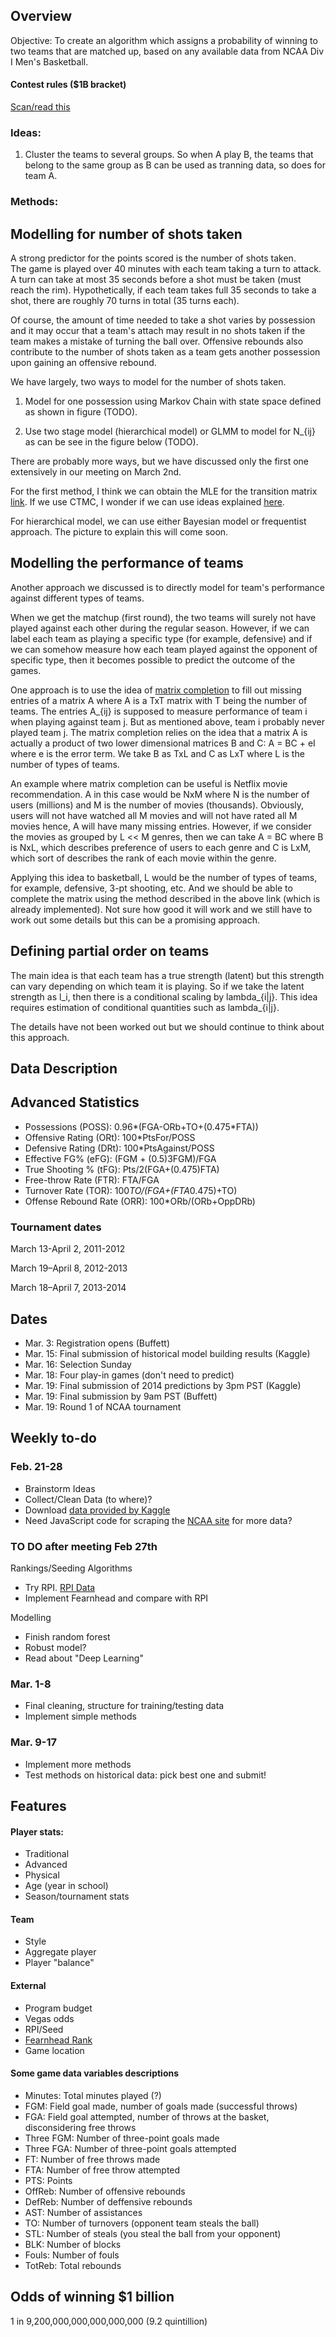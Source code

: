 
Overview
--------
Objective: To create an algorithm which assigns a probability of winning to two teams that are matched up, based on any available data from NCAA Div I Men's Basketball.

#### Contest rules ($1B bracket)
[Scan/read this](http://www.quickenloansbracket.com/rules/rules.html)

### Ideas:

1. Cluster the teams to several groups. So when A play B, the teams that belong to the same group as B can be used as tranning data, so does for team A.

### Methods:

Modelling for number of shots taken
---

A strong predictor for the points scored is the number of shots taken.  
The game is played over 40 minutes with each team taking a turn to attack. A turn can take
at most 35 seconds before a shot must be taken (must reach the rim). Hypothetically, if each 
team takes full 35 seconds to take a shot, there are roughly 70 turns in total (35 turns each).

Of course, the amount of time needed to take a shot varies by possession and it may occur that
a team's attach may result in no shots taken if the team makes a mistake of turning the ball over.
Offensive rebounds also contribute to the number of shots taken as a team gets another possession 
upon gaining an offensive rebound.

We have largely, two ways to model for the number of shots taken.

1. Model for one possession using Markov Chain with state space defined as shown in figure (TODO).

2. Use two stage model (hierarchical model) or GLMM to model for N_{ij} as can be see in the figure below (TODO).

There are probably more ways, but we have discussed only the first one extensively in our meeting on March 2nd.

For the first method, I think we can obtain the MLE for the transition matrix [link](http://www.stat.cmu.edu/~cshalizi/462/lectures/06/markov-mle.pdf).
If we use CTMC, I wonder if we can use ideas explained [here](http://www.stat.ubc.ca/~bouchard/courses/stat547-sp2013-14/lecture/2014/02/05/lecture10.html).

For hierarchical model, we can use either Bayesian model or frequentist approach. The picture to explain this will come soon.

Modelling the performance of teams 
---

Another approach we discussed is to directly model for team's performance against different types of teams.

When we get the matchup (first round), the two teams will surely not have played against each other during the 
regular season. However, if we can label each team as playing a specific type (for example, defensive) and if
we can somehow measure how each team played against the opponent of specific type, then it becomes possible 
to predict the outcome of the games.

One approach is to use the idea of [matrix completion](http://jmlr.org/papers/volume11/mazumder10a/mazumder10a.pdf)
to fill out missing entries of a matrix A where A is a TxT matrix with T being the number of teams. 
The entries A_{ij} is supposed to measure performance of team i when playing against team j. But as mentioned above,
team i probably never played team j. The matrix completion relies on the idea that a matrix A is actually 
a product of two lower dimensional matrices B and C: A = BC + eI where e is the error term. 
We take B as TxL and C as LxT where L is the number of types of teams. 

An example where matrix completion can be useful is Netflix movie recommendation. A in this case would be
NxM where N is the number of users (millions) and M is the number of movies (thousands). Obviously, 
users will not have watched all M movies and will not have rated all M movies hence, A will have many missing
entries. However, if we consider the movies as grouped by L << M genres, then we can take A = BC where
B is NxL, which describes preference of users to each genre and C is LxM, which sort of describes
the rank of each movie within the genre.

Applying this idea to basketball, L would be the number of types of teams, for example, defensive, 3-pt shooting, etc.
And we should be able to complete the matrix using the method described in the above link (which is already implemented).
Not sure how good it will work and we still have to work out some details but this can be a promising approach.

Defining partial order on teams
---

The main idea is that each team has a true strength (latent) but this strength can vary depending 
on which team it is playing. So if we take the latent strength as l_i, then there is a conditional scaling by 
lambda\_{i|j}. This idea requires estimation of conditional quantities such as lambda\_{i|j}.

The details have not been worked out but we should continue to think about this approach.


Data Description
--------------------

## Advanced Statistics

- Possessions (POSS): 0.96*(FGA-ORb+TO+(0.475*FTA))
- Offensive Rating (ORt): 100*PtsFor/POSS
- Defensive Rating (DRt): 100*PtsAgainst/POSS
- Effective FG% (eFG): (FGM + (0.5)3FGM)/FGA
- True Shooting % (tFG): Pts/2(FGA+(0.475)FTA)
- Free-throw Rate (FTR): FTA/FGA
- Turnover Rate (TOR): 100*TO/(FGA+(FTA*0.475)+TO)
- Offense Rebound Rate (ORR): 100*ORb/(ORb+OppDRb)

### Tournament dates	

March 13-April 2, 2011-2012

March 19–April 8, 2012-2013

March 18–April 7, 2013-2014


Dates
--------

- Mar. 3: Registration opens (Buffett)
- Mar. 15: Final submission of historical model building results (Kaggle)
- Mar. 16: Selection Sunday
- Mar. 18: Four play-in games (don't need to predict)
- Mar. 19: Final submission of 2014 predictions by 3pm PST (Kaggle)
- Mar. 19: Final submission by 9am PST (Buffett)
- Mar. 19: Round 1 of NCAA tournament

Weekly to-do
------------

### Feb. 21-28
- Brainstorm Ideas
- Collect/Clean Data (to where)? 
- Download [data provided by Kaggle](http://www.kaggle.com/c/march-machine-learning-mania/data)
- Need JavaScript code for scraping the [NCAA site](http://stats.ncaa.org/team/inst_team_list) for more data?

### TO DO after meeting Feb 27th
Rankings/Seeding Algorithms
- Try RPI. [RPI Data](http://www.teamrankings.com/ncb/rpi/)
- Implement Fearnhead and compare with RPI

Modelling
- Finish random forest
- Robust model?
- Read about "Deep Learning"


### Mar. 1-8
- Final cleaning, structure for training/testing data
- Implement simple methods

### Mar. 9-17
- Implement more methods
- Test methods on historical data: pick best one and submit!

Features
-------------

#### Player stats:
- Traditional
- Advanced
- Physical
- Age (year in school)
- Season/tournament stats

#### Team
- Style
- Aggregate player
- Player "balance"

#### External
- Program budget
- Vegas odds
- RPI/Seed
- [Fearnhead Rank](http://www.maths.lancs.ac.uk/~fearnhea/Basketball.html)
- Game location


#### Some game data variables descriptions
- Minutes: Total minutes played (?)
- FGM: Field goal made, number of goals made (successful throws)
- FGA: Field goal attempted, number of throws at the basket, disconsidering free throws
- Three FGM: Number of three-point goals made
- Three FGA: Number of three-point goals attempted
- FT: Number of free throws made
- FTA: Number of free throw attempted
- PTS: Points
- OffReb: Number of offensive rebounds
- DefReb: Number of deffensive rebounds
- AST: Number of assistances
- TO: Number of turnovers (opponent team steals the ball)
- STL: Number of steals (you steal the ball from your opponent)
- BLK: Number of blocks
- Fouls: Number of fouls
- TotReb: Total rebounds

Odds of winning $1 billion
--------------------------

1 in 9,200,000,000,000,000,000 (9.2 quintillion)
